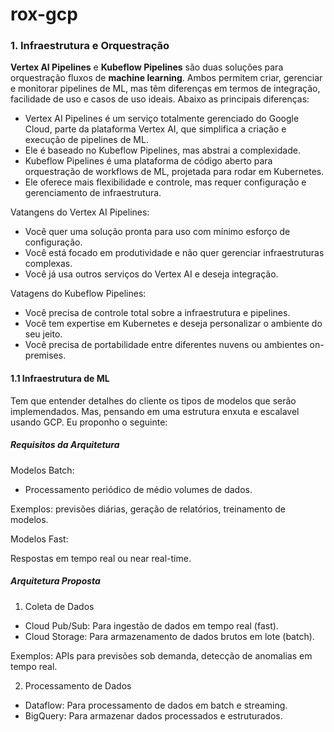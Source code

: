 # rox-gcp

### 1. Infraestrutura e Orquestração

**Vertex AI Pipelines** e **Kubeflow Pipelines** são duas soluções para orquestração fluxos de **machine learning**. Ambos permitem criar, gerenciar e monitorar pipelines de ML, mas têm diferenças em termos de integração, facilidade de uso e casos de uso ideais. Abaixo as principais diferenças:

- Vertex AI Pipelines é um serviço totalmente gerenciado do Google Cloud, parte da plataforma Vertex AI, que simplifica a criação e execução de pipelines de ML.
- Ele é baseado no Kubeflow Pipelines, mas abstrai a complexidade.
- Kubeflow Pipelines é uma plataforma de código aberto para orquestração de workflows de ML, projetada para rodar em Kubernetes.
- Ele oferece mais flexibilidade e controle, mas requer configuração e gerenciamento de infraestrutura.

Vatangens do Vertex AI Pipelines:

- Você quer uma solução pronta para uso com mínimo esforço de configuração.
- Você está focado em produtividade e não quer gerenciar infraestruturas complexas.
- Você já usa outros serviços do Vertex AI e deseja integração.

Vatagens do Kubeflow Pipelines:

- Você precisa de controle total sobre a infraestrutura e pipelines.
- Você tem expertise em Kubernetes e deseja personalizar o ambiente do seu jeito.
- Você precisa de portabilidade entre diferentes nuvens ou ambientes on-premises.

#### 1.1 Infraestrutura de ML

Tem que entender detalhes do cliente os tipos de modelos que serão implemendados. Mas, pensando em uma estrutura enxuta e escalavel usando GCP. Eu proponho o seguinte:

##### Requisitos da Arquitetura

Modelos Batch:

- Processamento periódico de médio volumes de dados.

Exemplos: previsões diárias, geração de relatórios, treinamento de modelos.

Modelos Fast:

Respostas em tempo real ou near real-time.

##### Arquitetura Proposta

1. Coleta de Dados

- Cloud Pub/Sub: Para ingestão de dados em tempo real (fast).
- Cloud Storage: Para armazenamento de dados brutos em lote (batch).
  
Exemplos: APIs para previsões sob demanda, detecção de anomalias em tempo real.

2. Processamento de Dados

- Dataflow: Para processamento de dados em batch e streaming.
- BigQuery: Para armazenar dados processados e estruturados.

  




